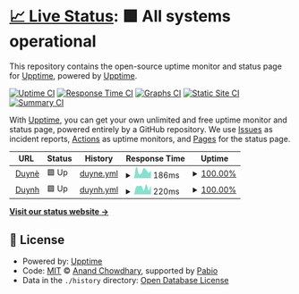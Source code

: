 # [📈 Live Status](https://upptime.github.io/upptime): <!--live status--> **🟩 All systems operational**

This repository contains the open-source uptime monitor and status page for [Upptime](https://upptime.js.org), powered by [Upptime](https://github.com/upptime/upptime).

[![Uptime CI](https://github.com/duyhenryer/upptime/workflows/Uptime%20CI/badge.svg)](https://github.com/duyhenryer/upptime/actions?query=workflow%3A%22Uptime+CI%22)
[![Response Time CI](https://github.com/duyhenryer/upptime/workflows/Response%20Time%20CI/badge.svg)](https://github.com/duyhenryer/upptime/actions?query=workflow%3A%22Response+Time+CI%22)
[![Graphs CI](https://github.com/duyhenryer/upptime/workflows/Graphs%20CI/badge.svg)](https://github.com/duyhenryer/upptime/actions?query=workflow%3A%22Graphs+CI%22)
[![Static Site CI](https://github.com/duyhenryer/upptime/workflows/Static%20Site%20CI/badge.svg)](https://github.com/duyhenryer/upptime/actions?query=workflow%3A%22Static+Site+CI%22)
[![Summary CI](https://github.com/duyhenryer/upptime/workflows/Summary%20CI/badge.svg)](https://github.com/duyhenryer/upptime/actions?query=workflow%3A%22Summary+CI%22)

With [Upptime](https://upptime.js.org), you can get your own unlimited and free uptime monitor and status page, powered entirely by a GitHub repository. We use [Issues](https://github.com/upptime/upptime/issues) as incident reports, [Actions](https://github.com/duyhenryer/upptime/actions) as uptime monitors, and [Pages](https://upptime.github.io/upptime) for the status page.

<!--start: status pages-->
<!-- This summary is generated by Upptime (https://github.com/upptime/upptime) -->
<!-- Do not edit this manually, your changes will be overwritten -->
<!-- prettier-ignore -->
| URL | Status | History | Response Time | Uptime |
| --- | ------ | ------- | ------------- | ------ |
| <img alt="" src="https://icons.duckduckgo.com/ip3/www.duyne.me.ico" height="13"> [Duynè](https://www.duyne.me) | 🟩 Up | [duyne.yml](https://github.com/duyhenryer/upptime/commits/HEAD/history/duyne.yml) | <details><summary><img alt="Response time graph" src="./graphs/duyne/response-time-week.png" height="20"> 186ms</summary><br><a href="https://duyhenryer.github.io/upptime/history/duyne"><img alt="Response time 251" src="https://img.shields.io/endpoint?url=https%3A%2F%2Fraw.githubusercontent.com%2Fduyhenryer%2Fupptime%2FHEAD%2Fapi%2Fduyne%2Fresponse-time.json"></a><br><a href="https://duyhenryer.github.io/upptime/history/duyne"><img alt="24-hour response time 254" src="https://img.shields.io/endpoint?url=https%3A%2F%2Fraw.githubusercontent.com%2Fduyhenryer%2Fupptime%2FHEAD%2Fapi%2Fduyne%2Fresponse-time-day.json"></a><br><a href="https://duyhenryer.github.io/upptime/history/duyne"><img alt="7-day response time 186" src="https://img.shields.io/endpoint?url=https%3A%2F%2Fraw.githubusercontent.com%2Fduyhenryer%2Fupptime%2FHEAD%2Fapi%2Fduyne%2Fresponse-time-week.json"></a><br><a href="https://duyhenryer.github.io/upptime/history/duyne"><img alt="30-day response time 251" src="https://img.shields.io/endpoint?url=https%3A%2F%2Fraw.githubusercontent.com%2Fduyhenryer%2Fupptime%2FHEAD%2Fapi%2Fduyne%2Fresponse-time-month.json"></a><br><a href="https://duyhenryer.github.io/upptime/history/duyne"><img alt="1-year response time 251" src="https://img.shields.io/endpoint?url=https%3A%2F%2Fraw.githubusercontent.com%2Fduyhenryer%2Fupptime%2FHEAD%2Fapi%2Fduyne%2Fresponse-time-year.json"></a></details> | <details><summary><a href="https://duyhenryer.github.io/upptime/history/duyne">100.00%</a></summary><a href="https://duyhenryer.github.io/upptime/history/duyne"><img alt="All-time uptime 100.00%" src="https://img.shields.io/endpoint?url=https%3A%2F%2Fraw.githubusercontent.com%2Fduyhenryer%2Fupptime%2FHEAD%2Fapi%2Fduyne%2Fuptime.json"></a><br><a href="https://duyhenryer.github.io/upptime/history/duyne"><img alt="24-hour uptime 100.00%" src="https://img.shields.io/endpoint?url=https%3A%2F%2Fraw.githubusercontent.com%2Fduyhenryer%2Fupptime%2FHEAD%2Fapi%2Fduyne%2Fuptime-day.json"></a><br><a href="https://duyhenryer.github.io/upptime/history/duyne"><img alt="7-day uptime 100.00%" src="https://img.shields.io/endpoint?url=https%3A%2F%2Fraw.githubusercontent.com%2Fduyhenryer%2Fupptime%2FHEAD%2Fapi%2Fduyne%2Fuptime-week.json"></a><br><a href="https://duyhenryer.github.io/upptime/history/duyne"><img alt="30-day uptime 100.00%" src="https://img.shields.io/endpoint?url=https%3A%2F%2Fraw.githubusercontent.com%2Fduyhenryer%2Fupptime%2FHEAD%2Fapi%2Fduyne%2Fuptime-month.json"></a><br><a href="https://duyhenryer.github.io/upptime/history/duyne"><img alt="1-year uptime 100.00%" src="https://img.shields.io/endpoint?url=https%3A%2F%2Fraw.githubusercontent.com%2Fduyhenryer%2Fupptime%2FHEAD%2Fapi%2Fduyne%2Fuptime-year.json"></a></details>
| <img alt="" src="https://icons.duckduckgo.com/ip3/www.duynh.me.ico" height="13"> [Duynh](https://www.duynh.me) | 🟩 Up | [duynh.yml](https://github.com/duyhenryer/upptime/commits/HEAD/history/duynh.yml) | <details><summary><img alt="Response time graph" src="./graphs/duynh/response-time-week.png" height="20"> 220ms</summary><br><a href="https://duyhenryer.github.io/upptime/history/duynh"><img alt="Response time 250" src="https://img.shields.io/endpoint?url=https%3A%2F%2Fraw.githubusercontent.com%2Fduyhenryer%2Fupptime%2FHEAD%2Fapi%2Fduynh%2Fresponse-time.json"></a><br><a href="https://duyhenryer.github.io/upptime/history/duynh"><img alt="24-hour response time 220" src="https://img.shields.io/endpoint?url=https%3A%2F%2Fraw.githubusercontent.com%2Fduyhenryer%2Fupptime%2FHEAD%2Fapi%2Fduynh%2Fresponse-time-day.json"></a><br><a href="https://duyhenryer.github.io/upptime/history/duynh"><img alt="7-day response time 220" src="https://img.shields.io/endpoint?url=https%3A%2F%2Fraw.githubusercontent.com%2Fduyhenryer%2Fupptime%2FHEAD%2Fapi%2Fduynh%2Fresponse-time-week.json"></a><br><a href="https://duyhenryer.github.io/upptime/history/duynh"><img alt="30-day response time 250" src="https://img.shields.io/endpoint?url=https%3A%2F%2Fraw.githubusercontent.com%2Fduyhenryer%2Fupptime%2FHEAD%2Fapi%2Fduynh%2Fresponse-time-month.json"></a><br><a href="https://duyhenryer.github.io/upptime/history/duynh"><img alt="1-year response time 250" src="https://img.shields.io/endpoint?url=https%3A%2F%2Fraw.githubusercontent.com%2Fduyhenryer%2Fupptime%2FHEAD%2Fapi%2Fduynh%2Fresponse-time-year.json"></a></details> | <details><summary><a href="https://duyhenryer.github.io/upptime/history/duynh">100.00%</a></summary><a href="https://duyhenryer.github.io/upptime/history/duynh"><img alt="All-time uptime 100.00%" src="https://img.shields.io/endpoint?url=https%3A%2F%2Fraw.githubusercontent.com%2Fduyhenryer%2Fupptime%2FHEAD%2Fapi%2Fduynh%2Fuptime.json"></a><br><a href="https://duyhenryer.github.io/upptime/history/duynh"><img alt="24-hour uptime 100.00%" src="https://img.shields.io/endpoint?url=https%3A%2F%2Fraw.githubusercontent.com%2Fduyhenryer%2Fupptime%2FHEAD%2Fapi%2Fduynh%2Fuptime-day.json"></a><br><a href="https://duyhenryer.github.io/upptime/history/duynh"><img alt="7-day uptime 100.00%" src="https://img.shields.io/endpoint?url=https%3A%2F%2Fraw.githubusercontent.com%2Fduyhenryer%2Fupptime%2FHEAD%2Fapi%2Fduynh%2Fuptime-week.json"></a><br><a href="https://duyhenryer.github.io/upptime/history/duynh"><img alt="30-day uptime 100.00%" src="https://img.shields.io/endpoint?url=https%3A%2F%2Fraw.githubusercontent.com%2Fduyhenryer%2Fupptime%2FHEAD%2Fapi%2Fduynh%2Fuptime-month.json"></a><br><a href="https://duyhenryer.github.io/upptime/history/duynh"><img alt="1-year uptime 100.00%" src="https://img.shields.io/endpoint?url=https%3A%2F%2Fraw.githubusercontent.com%2Fduyhenryer%2Fupptime%2FHEAD%2Fapi%2Fduynh%2Fuptime-year.json"></a></details>

<!--end: status pages-->

[**Visit our status website →**](https://upptime.github.io/upptime)

## 📄 License

- Powered by: [Upptime](https://github.com/upptime/upptime)
- Code: [MIT](./LICENSE) © [Anand Chowdhary](https://anandchowdhary.com), supported by [Pabio](https://pabio.com)
- Data in the `./history` directory: [Open Database License](https://opendatacommons.org/licenses/odbl/1-0/)
